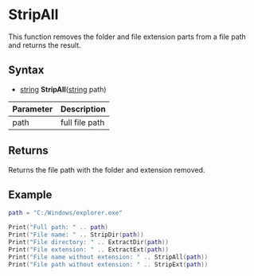# StripAll

This function removes the folder and file extension parts from a file path and returns the result.

## Syntax

- [string](https://www.lua.org/manual/5.4/manual.html#6.4) **StripAll**([string](https://www.lua.org/manual/5.4/manual.html#6.4) path)

| Parameter | Description |
| --- | --- |
| path | full file path |

## Returns

Returns the file path with the folder and extension removed.

## Example

```lua
path = "C:/Windows/explorer.exe"

Print("Full path: " .. path)
Print("File name: " .. StripDir(path))
Print("File directory: " .. ExtractDir(path))
Print("File extension: " .. ExtractExt(path))
Print("File name without extension: " .. StripAll(path))
Print("File path without extension: " .. StripExt(path))
```
